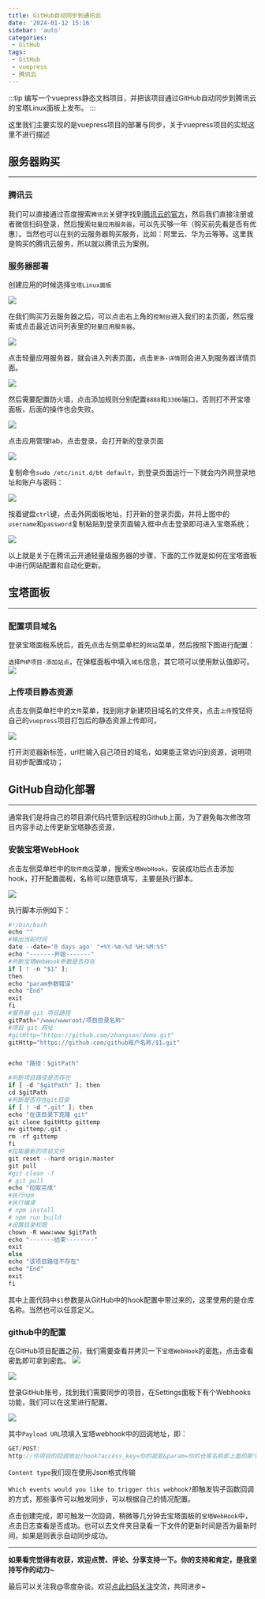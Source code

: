 ```yaml
---
title: GitHub自动同步到通讯云
date: '2024-01-12 15:16'
sidebar: 'auto'
categories:
 - GitHub
tags:
 - GitHub
 - vuepress
 - 腾讯云
---
```


:::tip
编写一个vuepress静态文档项目，并把该项目通过GitHub自动同步到腾讯云的宝塔Linux面板上发布。
:::

<!-- more -->
这里我们主要实现的是vuepress项目的部署与同步，关于vuepress项目的实现这里不进行描述

## 服务器购买
------
### 腾讯云

我们可以直接通过百度搜索`腾讯云`关键字找到[腾讯云的官方](https://cloud.tencent.com/)，然后我们直接注册或者微信扫码登录，然后搜索`轻量应用服务器`，可以先买够一年（购买前先看是否有优惠）。当然也可以在别的云服务器购买服务，比如：阿里云、华为云等等。这里我是购买的腾讯云服务，所以就以腾讯云为案例。

### 服务器部署

创建应用的时候选择`宝塔Linux面板`

![](./imgs/4.png)

在我们购买万云服务器之后，可以点击右上角的`控制台`进入我们的主页面，然后搜索或点击最近访问列表里的`轻量应用服务器`。

![](./imgs/1.png)


点击轻量应用服务器，就会进入列表页面，点击`更多-详情`则会进入到服务器详情页面。

![](./imgs/2.png)

然后需要配置防火墙，点击添加规则分别配置`8888`和`3306`端口，否则打不开宝塔面板，后面的操作也会失败。

![](./imgs/3.png)

点击应用管理tab，点击登录，会打开新的登录页面

![](./imgs/5.png)

复制命令`sudo /etc/init.d/bt default`，到登录页面运行一下就会内外网登录地址和账户与密码：

![](./imgs/6.png)

按着键盘`ctrl`键，点击外网面板地址，打开新的登录页面，并将上图中的`username`和`password`复制粘贴到登录页面输入框中点击登录即可进入宝塔系统；

![](./imgs/7.png)

以上就是关于在腾讯云开通轻量级服务器的步骤，下面的工作就是如何在宝塔面板中进行网站配置和自动化更新。

## 宝塔面板
------
### 配置项目域名

登录宝塔面板系统后，首先点击左侧菜单栏的`网站`菜单，然后按照下图进行配置：

`选择PHP项目-添加站点`，在弹框面板中填入`域名`信息，其它项可以使用默认值即可。
![](./imgs/8.png)

### 上传项目静态资源

点击左侧菜单栏中的`文件`菜单，找到刚才新建项目域名的文件夹，点击`上传`按钮将自己的`vuepress`项目打包后的静态资源上传即可。

![](./imgs/11.png)

打开浏览器新标签，url栏输入自己项目的域名，如果能正常访问到资源，说明项目初步配置成功；

## GitHub自动化部署
------
通常我们是将自己的项目源代码托管到远程的Github上面，为了避免每次修改项目内容手动上传更新宝塔静态资源，

### 安装宝塔WebHook

点击左侧菜单栏中的`软件商店`菜单，搜索`宝塔WebHook`，安装成功后点击添加hook，打开配置面板，名称可以随意填写，主要是执行脚本。

![](./imgs/12.png)

执行脚本示例如下：
```py
#!/bin/bash
echo ""
#输出当前时间
date --date='0 days ago' "+%Y-%m-%d %H:%M:%S"
echo "-------开始-------"
#判断宝塔WebHook参数是否存在
if [ ! -n "$1" ];
then
echo "param参数错误"
echo "End"
exit
fi
#服务器 git 项目路径
gitPath="/www/wwwroot/项目目录名称"
#项目 git 网址
#gitHttp="https://github.com/zhangsan/demo.git"
gitHttp="https://github.com/github账户名称/$1.git"


echo "路径：$gitPath"

#判断项目路径是否存在
if [ -d "$gitPath" ]; then
cd $gitPath
#判断是否存在git目录
if [ ! -d ".git" ]; then
echo "在该目录下克隆 git"
git clone $gitHttp gittemp
mv gittemp/.git .
rm -rf gittemp
fi
#拉取最新的项目文件
git reset --hard origin/master
git pull
#git clean -f
# git pull
echo "拉取完成"
#执行npm
#执行编译
# npm install
# npm run build
#设置目录权限
chown -R www:www $gitPath
echo "-------结束--------"
exit
else
echo "该项目路径不存在"
echo "End"
exit
fi
```
其中上面代码中`$1`参数是从GitHub中的hook配置中带过来的，这里使用的是仓库名称。当然也可以任意定义。

### github中的配置

在GitHub项目配置之前，我们需要查看并拷贝一下`宝塔WebHook`的密匙，点击查看密匙即可拿到密匙。
![](./imgs/10.png)

![](./imgs/14.png)

登录GitHub账号，找到我们需要同步的项目，在Settings面板下有个Webhooks功能，我们可以在这里进行配置。

![](./imgs/13.png)

其中`Payload URL`项填入宝塔webhook中的回调地址，即：
```js
GET/POST:
http://你项目的回调地址/hook?access_key=你的密匙&param=你的仓库名称即上面的那个$1
```

`Content type`我们现在使用Json格式传输

`Which events would you like to trigger this webhook?`即触发钩子函数回调的方式，那些事件可以触发同步，可以根据自己的情况配置。

点击创建完成，即可触发一次回调，稍微等几分钟去宝塔面板的`宝塔WebHook`中，点击日志查看是否成功。也可以去文件夹目录看一下文件的更新时间是否为最新时间，如果是则表示自动同步成功。
* * *

**如果看完觉得有收获，欢迎点赞、评论、分享支持一下。你的支持和肯定，是我坚持写作的动力~**

最后可以关注我@零度杂谈。欢迎[点此扫码关注](https://holazero.cn/wx_code.jpg)交流，共同进步~
